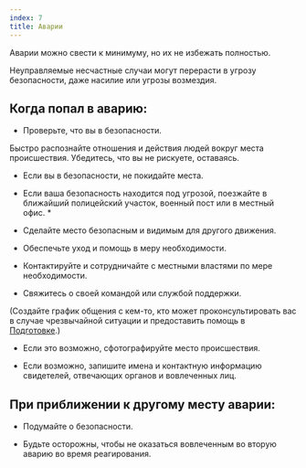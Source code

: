 ```yaml
---
index: 7
title: Аварии
---
```

Аварии можно свести к минимуму, но их не избежать полностью.

Неуправляемые несчастные случаи могут перерасти в угрозу безопасности, даже насилие или угрозы возмездия.

## Когда попал в аварию:

*   Проверьте, что вы в безопасности.

Быстро распознайте отношения и действия людей вокруг места происшествия. Убедитесь, что вы не рискуете, оставаясь.

*   Если вы в безопасности, не покидайте места.

* Если ваша безопасность находится под угрозой, поезжайте в ближайший полицейский участок, военный пост или в местный офис. *

*   Сделайте место безопасным и видимым для другого движения.

*   Обеспечьте уход и помощь в меру необходимости.

*   Контактируйте и сотрудничайте с местными властями по мере необходимости.

*   Свяжитесь о своей командой или службой поддержки.

(Создайте график общения с кем-то, кто может проконсультировать вас в случае чрезвычайной ситуации и предоставить помощь в [Подготовке](umbrella://travel/preparation).)

*   Если это возможно, сфотографируйте место происшествия.

*   Если возможно, запишите имена и контактную информацию свидетелей, отвечающих органов и вовлеченных лиц.

## При приближении к другому месту аварии:

*   Подумайте о безопасности.

*   Будьте осторожны, чтобы не оказаться вовлеченным во вторую аварию во время реагирования.